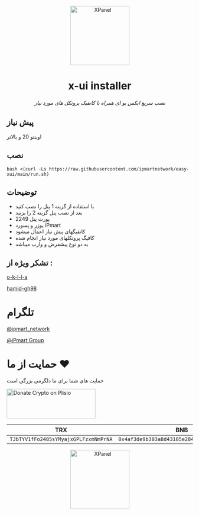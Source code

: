 <p align="center">
<picture>
<img width="160" height="160"  alt="XPanel" src="https://github.com/iPmartNetwork/iPmart-SSH/blob/main/images/logo.png">
</picture>
  </p> 
<p align="center">
<h1 align="center"/>x-ui installer </h1>
<h6 align="center">  نصب سریع ایکس یو ای همراه با کانفیک پروتکل های مورد نیاز  <h6>
</p>



## پیش نیاز

اوبنتو 20 و بالاتر



## نصب

```
bash <(curl -Ls https://raw.githubusercontent.com/ipmartnetwork/easy-xui/main/run.sh)

```

## توضیحات
- با استفاده از گزینه 1 پنل را نصب کنید
- بعد از نصب پنل گزینه 2 را بزنید 
- پورت پنل 2249
- یوزر و پسورد iPmart
- کانفیگهای پیش نیاز اعمال میشود
- کافیگ پروتکلهای مورد نیاز انجام شده
- به دو نوع پیشفرض و وارپ میباشد

  
## تشکر ویژه از :

[o-k-l-l-a](https://github.com/o-k-l-l-a)

[hamid-gh98](https://github.com/hamid-gh98)




# تلگرام

[@ipmart_network](https://t.me/ipmart_network)

[@iPmart Group](https://t.me/ipmartnetwork_gp)




 # حمایت از ما :hearts:
حمایت های شما برای ما دلگرمی بزرگی است<br> 
<p align="left">
<a href="https://plisio.net/donate/kB7QU7f7" target="_blank"><img src="https://plisio.net/img/donate/donate_light_icons_mono.png" alt="Donate Crypto on Plisio" width="240" height="80" /></a><br>
	
|                    TRX                   |                       BNB                         |                    Litecoin                       |
| ---------------------------------------- |:-------------------------------------------------:| -------------------------------------------------:|
| ```TJbTYV1fFo2485sYMyajxGPLFzxmNmPrNA``` |  ```0x4af3de9b303a8d43105e284823d95b4c600961a3``` | ```MPrkzFiNtw4Rg67bbZB6gCxa9LV87orABM``` |	

</p>	




<p align="center">
<picture>
<img width="160" height="160"  alt="XPanel" src="https://github.com/iPmartNetwork/iPmart-SSH/blob/main/images/logo.png">
</picture>
  </p> 




